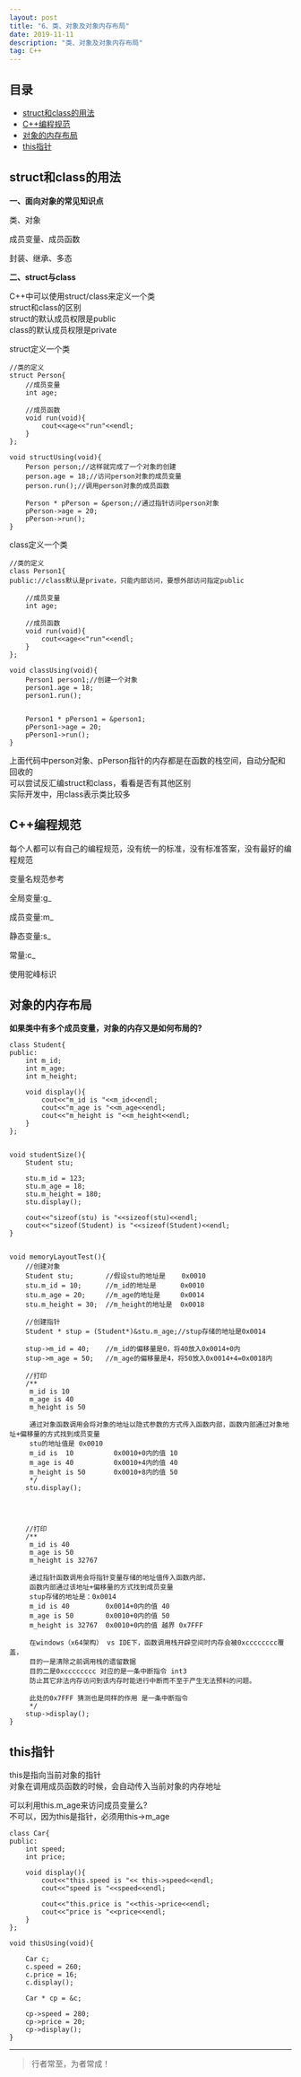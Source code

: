 ```yaml
---
layout: post
title: "6、类、对象及对象内存布局"
date: 2019-11-11
description: "类、对象及对象内存布局"
tag: C++
---
```












## 目录

* [struct和class的用法](#content1)
* [C++编程规范](#content2)
* [对象的内存布局](#content3)
* [this指针](#content4)






<!-- ************************************************ -->
## <a id="content1"></a>struct和class的用法

**一、面向对象的常见知识点**

类、对象

成员变量、成员函数

封装、继承、多态

**二、struct与class**

C++中可以使用struct/class来定义一个类     
struct和class的区别     
struct的默认成员权限是public     
class的默认成员权限是private     

struct定义一个类

```
//类的定义
struct Person{
    //成员变量
    int age;
  
    //成员函数
    void run(void){
        cout<<age<<"run"<<endl;
    }
};

void structUsing(void){
    Person person;//这样就完成了一个对象的创建
    person.age = 18;//访问person对象的成员变量
    person.run();//调用person对象的成员函数
    
    Person * pPerson = &person;//通过指针访问person对象
    pPerson->age = 20;
    pPerson->run();
}
```

class定义一个类

```
//类的定义
class Person1{
public://class默认是private，只能内部访问，要想外部访问指定public
    
    //成员变量
    int age;
    
    //成员函数
    void run(void){
        cout<<age<<"run"<<endl;
    }
};

void classUsing(void){
    Person1 person1;//创建一个对象
    person1.age = 18;
    person1.run();
    
    
    Person1 * pPerson1 = &person1;
    pPerson1->age = 20;
    pPerson1->run();
}
```

上面代码中person对象、pPerson指针的内存都是在函数的栈空间，自动分配和回收的    
可以尝试反汇编struct和class，看看是否有其他区别    
实际开发中，用class表示类比较多    


<!-- ************************************************ -->
## <a id="content2"></a>C++编程规范
每个人都可以有自己的编程规范，没有统一的标准，没有标准答案，没有最好的编程规范

变量名规范参考

全局变量:g_

成员变量:m_

静态变量:s_

常量:c_

使用驼峰标识

<!-- ************************************************ -->
## <a id="content3"></a>对象的内存布局

**如果类中有多个成员变量，对象的内存又是如何布局的?**

```
class Student{
public:
    int m_id;
    int m_age;
    int m_height;
    
    void display(){
        cout<<"m_id is "<<m_id<<endl;
        cout<<"m_age is "<<m_age<<endl;
        cout<<"m_height is "<<m_height<<endl;
    }
};


void studentSize(){
    Student stu;
    
    stu.m_id = 123;
    stu.m_age = 18;
    stu.m_height = 180;
    stu.display();
    
    cout<<"sizeof(stu) is "<<sizeof(stu)<<endl;
    cout<<"sizeof(Student) is "<<sizeof(Student)<<endl;
}


void memoryLayoutTest(){
    //创建对象
    Student stu;        //假设stu的地址是    0x0010
    stu.m_id = 10;      //m_id的地址是      0x0010
    stu.m_age = 20;     //m_age的地址是     0x0014
    stu.m_height = 30;  //m_height的地址是  0x0018
    
    //创建指针
    Student * stup = (Student*)&stu.m_age;//stup存储的地址是0x0014
    
    stup->m_id = 40;    //m_id的偏移量是0，将40放入0x0014+0内
    stup->m_age = 50;   //m_age的偏移量是4，将50放入0x0014+4=0x0018内
    
    //打印
    /**
     m_id is 10
     m_age is 40
     m_height is 50
     
     通过对象函数调用会将对象的地址以隐式参数的方式传入函数内部，函数内部通过对象地址+偏移量的方式找到成员变量
     stu的地址值是 0x0010
     m_id is  10          0x0010+0内的值 10
     m_age is 40          0x0010+4内的值 40
     m_height is 50       0x0010+8内的值 50
     */
    stu.display();
    
    
    
    
    //打印
    /**
     m_id is 40
     m_age is 50
     m_height is 32767
     
     通过指针函数调用会将指针变量存储的地址值传入函数内部，
     函数内部通过该地址+偏移量的方式找到成员变量
     stup存储的地址是：0x0014
     m_id is 40         0x0014+0内的值 40
     m_age is 50        0x0010+0内的值 50
     m_height is 32767  0x0010+0内的值 越界 0x7FFF
     
     在windows（x64架构） vs IDE下，函数调用栈开辟空间时内存会被0xcccccccc覆盖，
     目的一是清除之前调用栈的遗留数据
     目的二是0xcccccccc 对应的是一条中断指令 int3 
     防止其它非法内存访问到该内存时能进行中断而不至于产生无法预料的问题。
     
     此处的0x7FFF 猜测也是同样的作用 是一条中断指令
     */
    stup->display();
}

```



<!-- ************************************************ -->
## <a id="content4"></a>this指针

this是指向当前对象的指针      
对象在调用成员函数的时候，会自动传入当前对象的内存地址      

可以利用this.m_age来访问成员变量么?      
不可以，因为this是指针，必须用this->m_age      

```
class Car{
public:
    int speed;
    int price;
    
    void display(){
        cout<<"this.speed is "<< this->speed<<endl;
        cout<<"speed is "<<speed<<endl;
        
        cout<<"this.price is "<<this->price<<endl;
        cout<<"price is "<<price<<endl;
    }
};

void thisUsing(void){

    Car c;
    c.speed = 260;
    c.price = 16;
    c.display();
    
    Car * cp = &c;
    
    cp->speed = 280;
    cp->price = 20;
    cp->display();
}

```





----------
>  行者常至，为者常成！


